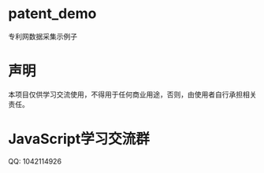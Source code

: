 # patent_demo

专利网数据采集示例子

# 声明
本项目仅供学习交流使用，不得用于任何商业用途，否则，由使用者自行承担相关责任。

# JavaScript学习交流群
QQ: 1042114926 

